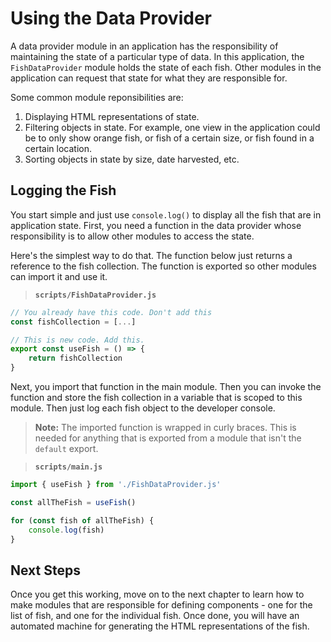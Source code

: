 # Using the Data Provider

A data provider module in an application has the responsibility of maintaining the state of a particular type of data. In this application, the `FishDataProvider` module holds the state of each fish. Other modules in the application can request that state for what they are responsible for.

Some common module reponsibilities are:

1. Displaying HTML representations of state.
1. Filtering objects in state. For example, one view in the application could be to only show orange fish, or fish of a certain size, or fish found in a certain location.
1. Sorting objects in state by size, date harvested, etc.

## Logging the Fish

You start simple and just use `console.log()` to display all the fish that are in application state. First, you need a function in the data provider whose responsibility is to allow other modules to access the state.

Here's the simplest way to do that. The function below just returns a reference to the fish collection. The function is exported so other modules can import it and use it.

> **`scripts/FishDataProvider.js`**

```js
// You already have this code. Don't add this
const fishCollection = [...]

// This is new code. Add this.
export const useFish = () => {
    return fishCollection
}
```

Next, you import that function in the main module. Then you can invoke the function and store the fish collection in a variable that is scoped to this module. Then just log each fish object to the developer console.

> **Note:** The imported function is wrapped in curly braces. This is needed for anything that is exported from a module that isn't the `default` export.

> **`scripts/main.js`**

```js
import { useFish } from './FishDataProvider.js'

const allTheFish = useFish()

for (const fish of allTheFish) {
    console.log(fish)
}
```

## Next Steps

Once you get this working, move on to the next chapter to learn how to make modules that are responsible for defining components - one for the list of fish, and one for the individual fish. Once done, you will have an automated machine for generating the HTML representations of the fish.
